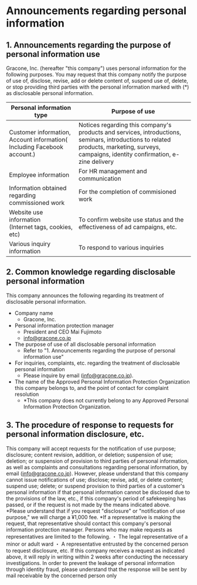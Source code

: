 # Announcements regarding personal information

## 1. Announcements regarding the purpose of personal information use

Gracone, Inc. (hereafter "this company") uses personal information for the following purposes.
You may request that this company notify the purpose of use of, disclose, revise, add or delete content of, suspend use of, delete, or stop providing third parties with the personal information marked with (\*) as disclosable personal information.

| Personal information type | Purpose of use |
| -------------- | -------- |
| Customer information, Account information( Including Facebook account.) | Notices regarding this company's products and services, introductions, seminars, introductions to related products, marketing, surveys, campaigns, identity confirmation, e-zine delivery |
| Employee information | For HR management and communication|
| Information obtained regarding commissioned work | For the completion of commisioned work |
| Website use information<br>(Internet tags, cookies, etc)| To confirm website use status and the effectiveness of ad campaigns, etc.|
| Various inquiry information| To respond to various inquiries |

## 2. Common knowledge regarding disclosable personal information
 This company announces the following regarding its treatment of disclosable personal information.

- Company name
  - Gracone, Inc.
- Personal information protection manager
  - President and CEO   Mai Fujimoto
  - info@gracone.co.jp
- The purpose of use of all disclosable personal information
  - Refer to "1. Announcements regarding the purpose of personal information use"
- For inquiries, complaints, etc. regarding the treatment of disclosable personal information
  - Please inquire by email (info@gracone.co.jp).
- The name of the Approved Personal Information Protection Organization this company belongs to, and the point of contact for complaint resolution
  - \*This company does not currently belong to any Approved Personal Information Protection Organization.


## 3. The procedure of response to requests for personal information disclosure, etc.
 This company will accept requests for the notification of use purpose; disclosure; content revision, addition, or deletion; suspension of use; deletion; or suspension of provision to third parties of personal information, as well as complaints and consultations regarding personal information, by email (info@gracone.co.jp).
 However, please understand that this company cannot issue notifications of use; disclose; revise, add, or delete content; suspend use; delete; or suspend provision to third parties of a customer's personal information if that personal information cannot be disclosed due to the provisions of the law, etc., if this company's period of safekeeping has passed, or if the request is not made by the means indicated above.
 \*Please understand that if you request "disclosure" or "notification of use purpose," we will charge a ¥1,000 fee.
 \*If a representative is making the request, that representative should contact this company's personal information protection manager. Persons who may make requests as representatives are limited to the following.
 ・ The legal representative of a minor or adult ward
 ・ A representative entrusted by the concerned person to request disclosure, etc.
 If this company receives a request as indicated above, it will reply in writing within 2 weeks after conducting the necessary investigations.
 In order to prevent the leakage of personal information through identity fraud, please understand that the response will be sent by mail receivable by the concerned person only
